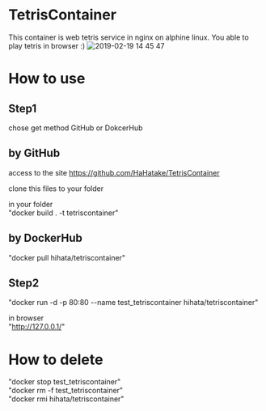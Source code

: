 # TetrisContainer
This container is web tetris service in nginx on alphine linux.
You able to play tetris in browser :)
![2019-02-19 14 45 47](https://user-images.githubusercontent.com/20141292/52992779-25a5d400-3455-11e9-9775-23feea30c8e7.png)



# How to use  
## Step1  
chose get method GitHub or DokcerHub  

## by GitHub
access to the site
<https://github.com/HaHatake/TetrisContainer>  

clone this files to your folder  

in your folder  
"docker build . -t tetriscontainer"  

## by DockerHub
"docker pull hihata/tetriscontainer"

## Step2
"docker run -d -p 80:80 --name test_tetriscontainer hihata/tetriscontainer"  

in browser  
"http://127.0.0.1/"  

# How to delete  
"docker stop test_tetriscontainer"  
"docker rm -f test_tetriscontainer"  
"docker rmi hihata/tetriscontainer"  
